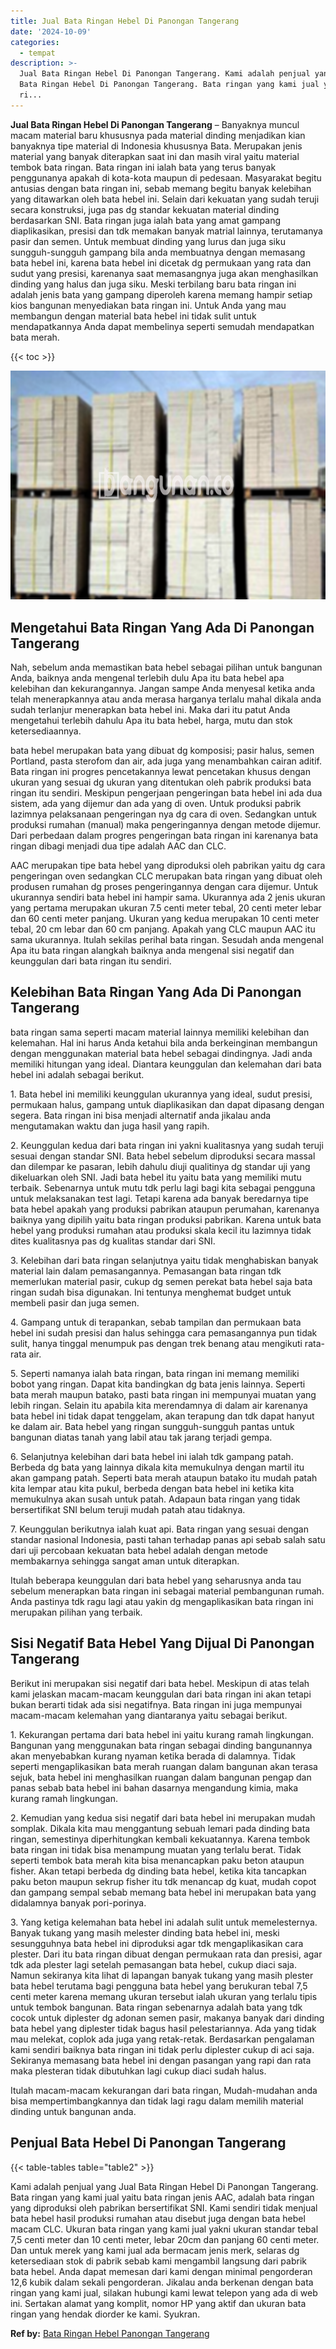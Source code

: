 ```yaml
---
title: Jual Bata Ringan Hebel Di Panongan Tangerang
date: '2024-10-09'
categories:
  - tempat
description: >-
  Jual Bata Ringan Hebel Di Panongan Tangerang. Kami adalah penjual yang Jual
  Bata Ringan Hebel Di Panongan Tangerang. Bata ringan yang kami jual yaitu bata
  ri...
---
```


**Jual Bata Ringan Hebel Di Panongan Tangerang** – Banyaknya muncul macam material baru khususnya pada material dinding menjadikan kian banyaknya tipe material di Indonesia khususnya Bata. Merupakan jenis material yang banyak diterapkan saat ini dan masih viral yaitu material tembok bata ringan. Bata ringan ini ialah bata yang terus banyak penggunanya apakah di kota-kota maupun di pedesaan. Masyarakat begitu antusias dengan bata ringan ini, sebab memang begitu banyak kelebihan yang ditawarkan oleh bata hebel ini. Selain dari kekuatan yang sudah teruji secara konstruksi, juga pas dg standar kekuatan material dinding berdasarkan SNI. Bata ringan juga ialah bata yang amat gampang diaplikasikan, presisi dan tdk memakan banyak matrial lainnya, terutamanya pasir dan semen. Untuk membuat dinding yang lurus dan juga siku sungguh-sungguh gampang bila anda membuatnya dengan memasang bata hebel ini, karena bata hebel ini dicetak dg permukaan yang rata dan sudut yang presisi, karenanya saat memasangnya juga akan menghasilkan dinding yang halus dan juga siku. Meski terbilang baru bata ringan ini adalah jenis bata yang gampang diperoleh karena memang hampir setiap kios bangunan menyediakan bata ringan ini. Untuk Anda yang mau membangun dengan material bata hebel ini tidak sulit untuk mendapatkannya Anda dapat membelinya seperti semudah mendapatkan bata merah.

{{< toc >}}

![Jual Bata Ringan Hebel Di Panongan Tangerang](/images/jual-hebel-murah-05.png)

## Mengetahui Bata Ringan Yang Ada Di Panongan Tangerang

Nah, sebelum anda memastikan bata hebel sebagai pilihan untuk bangunan Anda, baiknya anda mengenal terlebih dulu Apa itu bata hebel apa kelebihan dan kekurangannya. Jangan sampe Anda menyesal ketika anda telah menerapkannya atau anda merasa harganya terlalu mahal dikala anda sudah terlanjur menerapkan bata hebel ini. Maka dari itu patut Anda mengetahui terlebih dahulu Apa itu bata hebel, harga, mutu dan stok ketersediaannya.

bata hebel merupakan bata yang dibuat dg komposisi; pasir halus, semen Portland, pasta sterofom dan air, ada juga yang menambahkan cairan aditif. Bata ringan ini progres pencetakannya lewat pencetakan khusus dengan ukuran yang sesuai dg ukuran yang ditentukan oleh pabrik produksi bata ringan itu sendiri. Meskipun pengerjaan pengeringan bata hebel ini ada dua sistem, ada yang dijemur dan ada yang di oven. Untuk produksi pabrik lazimnya pelaksanaan pengeringan nya dg cara di oven. Sedangkan untuk produksi rumahan (manual) maka pengeringannya dengan metode dijemur. Dari perbedaan dalam progres pengeringan bata ringan ini karenanya bata ringan dibagi menjadi dua tipe adalah AAC dan CLC.

AAC merupakan tipe bata hebel yang diproduksi oleh pabrikan yaitu dg cara pengeringan oven sedangkan CLC merupakan bata ringan yang dibuat oleh produsen rumahan dg proses pengeringannya dengan cara dijemur. Untuk ukurannya sendiri bata hebel ini hampir sama. Ukurannya ada 2 jenis ukuran yang pertama merupakan ukuran 7.5 centi meter tebal, 20 centi meter lebar dan 60 centi meter panjang. Ukuran yang kedua merupakan 10 centi meter tebal, 20 cm lebar dan 60 cm panjang. Apakah yang CLC maupun AAC itu sama ukurannya. Itulah sekilas perihal bata ringan. Sesudah anda mengenal Apa itu bata ringan alangkah baiknya anda mengenal sisi negatif dan keunggulan dari bata ringan itu sendiri.

## Kelebihan Bata Ringan Yang Ada Di Panongan Tangerang

bata ringan sama seperti macam material lainnya memiliki kelebihan dan kelemahan. Hal ini harus Anda ketahui bila anda berkeinginan membangun dengan menggunakan material bata hebel sebagai dindingnya. Jadi anda memiliki hitungan yang ideal. Diantara keunggulan dan kelemahan dari bata hebel ini adalah sebagai berikut.

1\. Bata hebel ini memiliki keunggulan ukurannya yang ideal, sudut presisi, permukaan halus, gampang untuk diaplikasikan dan dapat dipasang dengan segera. Bata ringan ini bisa menjadi alternatif anda jikalau anda mengutamakan waktu dan juga hasil yang rapih.

2\. Keunggulan kedua dari bata ringan ini yakni kualitasnya yang sudah teruji sesuai dengan standar SNI. Bata hebel sebelum diproduksi secara massal dan dilempar ke pasaran, lebih dahulu diuji qualitinya dg standar uji yang dikeluarkan oleh SNI. Jadi bata hebel itu yaitu bata yang memiliki mutu terbaik. Sebenarnya untuk mutu tdk perlu lagi bagi kita sebagai pengguna untuk melaksanakan test lagi. Tetapi karena ada banyak beredarnya tipe bata hebel apakah yang produksi pabrikan ataupun perumahan, karenanya baiknya yang dipilih yaitu bata ringan produksi pabrikan. Karena untuk bata hebel yang produksi rumahan atau produksi skala kecil itu lazimnya tidak dites kualitasnya pas dg kualitas standar dari SNI.

3\. Kelebihan dari bata ringan selanjutnya yaitu tidak menghabiskan banyak material lain dalam pemasangannya. Pemasangan bata ringan tdk memerlukan material pasir, cukup dg semen perekat bata hebel saja bata ringan sudah bisa digunakan. Ini tentunya menghemat budget untuk membeli pasir dan juga semen.

4\. Gampang untuk di terapankan, sebab tampilan dan permukaan bata hebel ini sudah presisi dan halus sehingga cara pemasangannya pun tidak sulit, hanya tinggal menumpuk pas dengan trek benang atau mengikuti rata-rata air.

5\. Seperti namanya ialah bata ringan, bata ringan ini memang memiliki bobot yang ringan. Dapat kita bandingkan dg bata jenis lainnya. Seperti bata merah maupun batako, pasti bata ringan ini mempunyai muatan yang lebih ringan. Selain itu apabila kita merendamnya di dalam air karenanya bata hebel ini tidak dapat tenggelam, akan terapung dan tdk dapat hanyut ke dalam air. Bata hebel yang ringan sungguh-sungguh pantas untuk bangunan diatas tanah yang labil atau tak jarang terjadi gempa.

6\. Selanjutnya kelebihan dari bata hebel ini ialah tdk gampang patah. Berbeda dg bata yang lainnya dikala kita memukulnya dengan martil itu akan gampang patah. Seperti bata merah ataupun batako itu mudah patah kita lempar atau kita pukul, berbeda dengan bata hebel ini ketika kita memukulnya akan susah untuk patah. Adapaun bata ringan yang tidak bersertifikat SNI belum teruji mudah patah atau tidaknya.

7\. Keunggulan berikutnya ialah kuat api. Bata ringan yang sesuai dengan standar nasional Indonesia, pasti tahan terhadap panas api sebab salah satu dari uji percobaan kekuatan bata hebel adalah dengan metode membakarnya sehingga sangat aman untuk diterapkan.

Itulah beberapa keunggulan dari bata hebel yang seharusnya anda tau sebelum menerapkan bata ringan ini sebagai material pembangunan rumah. Anda pastinya tdk ragu lagi atau yakin dg mengaplikasikan bata ringan ini merupakan pilihan yang terbaik.

## Sisi Negatif Bata Hebel Yang Dijual Di Panongan Tangerang

Berikut ini merupakan sisi negatif dari bata hebel. Meskipun di atas telah kami jelaskan macam-macam keunggulan dari bata ringan ini akan tetapi bukan berarti tidak ada sisi negatifnya. Bata ringan ini juga mempunyai macam-macam kelemahan yang diantaranya yaitu sebagai berikut.

1\. Kekurangan pertama dari bata hebel ini yaitu kurang ramah lingkungan. Bangunan yang menggunakan bata ringan sebagai dinding bangunannya akan menyebabkan kurang nyaman ketika berada di dalamnya. Tidak seperti mengaplikasikan bata merah ruangan dalam bangunan akan terasa sejuk, bata hebel ini menghasilkan ruangan dalam bangunan pengap dan panas sebab bata hebel ini bahan dasarnya mengandung kimia, maka kurang ramah lingkungan.

2\. Kemudian yang kedua sisi negatif dari bata hebel ini merupakan mudah somplak. Dikala kita mau menggantung sebuah lemari pada dinding bata ringan, semestinya diperhitungkan kembali kekuatannya. Karena tembok bata ringan ini tidak bisa menampung muatan yang terlalu berat. Tidak seperti tembok bata merah kita bisa menancapkan paku beton ataupun fisher. Akan tetapi berbeda dg dinding bata hebel, ketika kita tancapkan paku beton maupun sekrup fisher itu tdk menancap dg kuat, mudah copot dan gampang sempal sebab memang bata hebel ini merupakan bata yang didalamnya banyak pori-porinya.

3\. Yang ketiga kelemahan bata hebel ini adalah sulit untuk memelesternya. Banyak tukang yang masih melester dinding bata hebel ini, meski sesungguhnya bata hebel ini diproduksi agar tdk mengaplikasikan cara plester. Dari itu bata ringan dibuat dengan permukaan rata dan presisi, agar tdk ada plester lagi setelah pemasangan bata hebel, cukup diaci saja. Namun sekiranya kita lihat di lapangan banyak tukang yang masih plester bata hebel terutama bagi pengguna bata hebel yang berukuran tebal 7,5 centi meter karena memang ukuran tersebut ialah ukuran yang terlalu tipis untuk tembok bangunan. Bata ringan sebenarnya adalah bata yang tdk cocok untuk diplester dg adonan semen pasir, makanya banyak dari dinding bata hebel yang diplester tidak bagus hasil pelestariannya. Ada yang tidak mau melekat, coplok ada juga yang retak-retak. Berdasarkan pengalaman kami sendiri baiknya bata ringan ini tidak perlu diplester cukup di aci saja. Sekiranya memasang bata hebel ini dengan pasangan yang rapi dan rata maka plesteran tidak dibutuhkan lagi cukup diaci sudah halus.

Itulah macam-macam kekurangan dari bata ringan, Mudah-mudahan anda bisa mempertimbangkannya dan tidak lagi ragu dalam memilih material dinding untuk bangunan anda.

## Penjual Bata Hebel Di Panongan Tangerang

{{< table-tables table="table2" >}}

Kami adalah penjual yang Jual Bata Ringan Hebel Di Panongan Tangerang. Bata ringan yang kami jual yaitu bata ringan jenis AAC, adalah bata ringan yang diproduksi oleh pabrikan bersertifikat SNI. Kami sendiri tidak menjual bata hebel hasil produksi rumahan atau disebut juga dengan bata hebel macam CLC. Ukuran bata ringan yang kami jual yakni ukuran standar tebal 7,5 centi meter dan 10 centi meter, lebar 20cm dan panjang 60 centi meter. Dan untuk merek yang kami jual ada bermacam jenis merk, selaras dg ketersediaan stok di pabrik sebab kami mengambil langsung dari pabrik bata hebel. Anda dapat memesan dari kami dengan minimal pengorderan 12,6 kubik dalam sekali pengorderan. Jikalau anda berkenan dengan bata ringan yang kami jual, silakan hubungi kami lewat telepon yang ada di web ini. Sertakan alamat yang komplit, nomor HP yang aktif dan ukuran bata ringan yang hendak diorder ke kami. Syukran.

**Ref by:** [Bata Ringan Hebel Panongan Tangerang](https://id.wikipedia.org/wiki/Bata)

